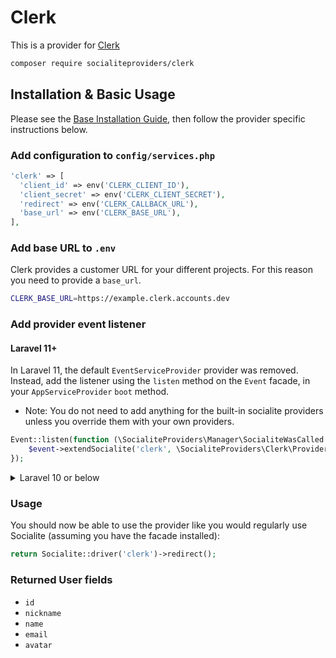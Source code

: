 # Clerk

This is a provider for [Clerk](https://clerk.com/)

```bash
composer require socialiteproviders/clerk
```

## Installation & Basic Usage

Please see the [Base Installation Guide](https://socialiteproviders.com/usage/), then follow the provider specific instructions below.

### Add configuration to `config/services.php`

```php
'clerk' => [
  'client_id' => env('CLERK_CLIENT_ID'),
  'client_secret' => env('CLERK_CLIENT_SECRET'),
  'redirect' => env('CLERK_CALLBACK_URL'),
  'base_url' => env('CLERK_BASE_URL'),
],
```

### Add base URL to `.env`

Clerk provides a customer URL for your different projects. For this reason you need to provide a `base_url`.

```bash
CLERK_BASE_URL=https://example.clerk.accounts.dev
```

### Add provider event listener

#### Laravel 11+

In Laravel 11, the default `EventServiceProvider` provider was removed. Instead, add the listener using the `listen` method on the `Event` facade, in your `AppServiceProvider` `boot` method.

* Note: You do not need to add anything for the built-in socialite providers unless you override them with your own providers.

```php
Event::listen(function (\SocialiteProviders\Manager\SocialiteWasCalled $event) {
    $event->extendSocialite('clerk', \SocialiteProviders\Clerk\Provider::class);
});
```
<details>
<summary>
Laravel 10 or below
</summary>
Configure the package's listener to listen for `SocialiteWasCalled` events.

Add the event to your `listen[]` array in `app/Providers/EventServiceProvider`. See the [Base Installation Guide](https://socialiteproviders.com/usage/) for detailed instructions.

```php
protected $listen = [
    \SocialiteProviders\Manager\SocialiteWasCalled::class => [
        // ... other providers
        \SocialiteProviders\Clerk\ClerkExtendSocialite::class.'@handle',
    ],
];
```
</details>

### Usage

You should now be able to use the provider like you would regularly use Socialite (assuming you have the facade installed):

```php
return Socialite::driver('clerk')->redirect();
```

### Returned User fields

-   `id`
-   `nickname`
-   `name`
-   `email`
-   `avatar`
